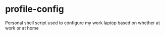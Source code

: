 # profile-config
Personal shell script used to configure my work laptop based on whether at work or at home
